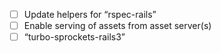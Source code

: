 - [ ] Update helpers for “rspec-rails”
- [ ] Enable serving of assets from asset server(s)
- [ ] “turbo-sprockets-rails3”